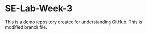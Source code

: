 # SE-Lab-Week-3
This is a demo repository created for understanding GitHub.
This is modified branch file.
